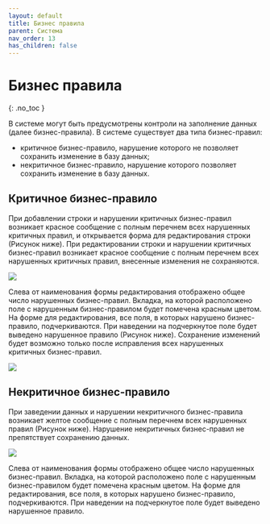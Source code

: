 ```yaml
---
layout: default
title: Бизнес правила
parent: Система
nav_order: 13
has_children: false
---
```


# Бизнес правила
{: .no_toc }

В системе могут быть предусмотрены контроли на заполнение данных (далее бизнес-правила). В системе существует два типа бизнес-правил:
- критичное бизнес-правило, нарушение которого не позволяет сохранить изменение в базу данных;
- некритичное бизнес-правило, нарушение которого позволяет сохранить изменение в базу данных.

## Критичное бизнес-правило

При добавлении строки и нарушении критичных бизнес-правил возникает красное сообщение с полным перечнем всех нарушенных критичных правил, и открывается форма для редактирования строки (Рисунок ниже).
При редактировании строки и нарушении критичных бизнес-правил возникает красное сообщение с полным перечнем всех нарушенных критичных правил, внесенные изменения не сохраняются.

![](../../images/rule.png)

Слева от наименования формы редактирования отображено общее число нарушенных бизнес-правил. Вкладка, на которой расположено поле с нарушенным бизнес-правилом будет помечена красным цветом. На форме для редактирования, все поля, в которых нарушено бизнес-правило, подчеркиваются. При наведении на подчеркнутое поле будет выведено нарушенное правило (Рисунок ниже).
Сохранение изменений будет возможно только после исправления всех нарушенных критичных бизнес-правил.

![](../../images/rule1.png)

##  Некритичное бизнес-правило

При заведении данных и нарушении некритичного бизнес-правила возникает желтое сообщение с полным перечнем всех нарушенных правил (Рисунок ниже). Нарушение некритичных бизнес-правил не препятствует сохранению данных.

![](../../images/rule2.png)

Слева от наименования формы отображено общее число нарушенных бизнес-правил. Вкладка, на которой расположено поле с нарушенным бизнес-правилом будет помечена красным цветом. На форме для редактирования, все поля, в которых нарушено бизнес-правило, подчеркиваются. При наведении на подчеркнутое поле будет выведено нарушенное правило.
